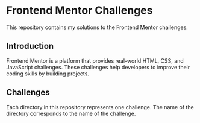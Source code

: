 # Frontend Mentor Challenges

This repository contains my solutions to the Frontend Mentor challenges.

## Introduction

Frontend Mentor is a platform that provides real-world HTML, CSS, and JavaScript challenges. These challenges help developers to improve their coding skills by building projects.

## Challenges

Each directory in this repository represents one challenge. The name of the directory corresponds to the name of the challenge.
